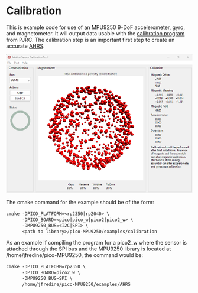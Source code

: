 # Calibration
This is example code for use of an MPU9250 9-DoF accelerometer, gyro,
and magnetometer.  It will output data usable with the
[calibration program](https://www.pjrc.com/store/prop_shield.html) from
PJRC.  The calibration step is an important first step to create an
accurate [AHRS](../AHRS/README.md).

![motioncal.exe](images/calibration.png)

The cmake command for the example should be of the form:

    cmake -DPICO_PLATFORM=<rp2350|rp2040> \
          -DPICO_BOARD=<pico|pico_w|pico2|pico2_w> \
          -DMPU9250_BUS=<I2C|SPI> \
          <path to library>/pico-MPU9250/examples/calibration

As an example if compiling the program for a pico2_w where the sensor is
attached through the SPI bus and the MPU9250 library is located at
/home/jfredine/pico-MPU9250, the command would be:

    cmake -DPICO_PLATFORM=rp2350 \
          -DPICO_BOARD=pico2_w \
          -DMPU9250_BUS=SPI \
          /home/jfredine/pico-MPU9250/examples/AHRS
